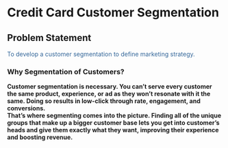 <html>
  <body>
    <h1>Credit Card Customer Segmentation</h1>
    <h2>Problem Statement</h2>
    <p style="color:#336699;">To develop a customer segmentation to define marketing strategy.</p>
    <h3>Why Segmentation of Customers?</h3>
    <p><b>Customer segmentation is necessary. You can’t serve every customer the same product, experience, or ad as they won’t resonate with it the same. Doing so results in low-click through rate, engagement, and conversions.
      <br>
      That’s where segmenting comes into the picture. Finding all of the unique groups that make up a bigger customer base lets you get into customer’s heads and give them exactly what they want, improving their experience and boosting revenue.</b></p>
  </body>
</html>
